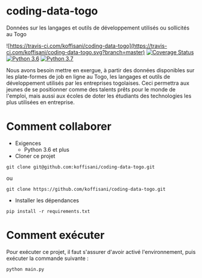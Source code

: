 # coding-data-togo
Données sur les langages et outils de développement utilisés ou sollicités au Togo

![https://travis-ci.com/koffisani/coding-data-togo](https://travis-ci.com/koffisani/coding-data-togo.svg?branch=master) [![Coverage Status](https://coveralls.io/repos/github/koffisani/coding-data-togo/badge.svg?branch=master)](https://coveralls.io/github/koffisani/coding-data-togo?branch=master) [![Python 3.6](https://img.shields.io/badge/python-3.6-blue.svg)](https://www.python.org/downloads/release/python-360/) [![Python 3.7](https://img.shields.io/badge/python-3.7-blue.svg)](https://www.python.org/downloads/release/python-370/)

Nous avons besoin mettre en exergue, à partir des données disponibles sur les plate-formes de job en ligne au Togo, les langages et outils de développement utilisés par les entreprises togolaises. Ceci permettra aux jeunes de se positionner comme des talents prêts pour le monde de l'emploi, mais aussi aux écoles de doter les étudiants des technologies les plus utilisées en entreprise.

# Comment collaborer

- Exigences
    - Python 3.6 et plus
- Cloner ce projet
```
git clone git@github.com:koffisani/coding-data-togo.git
```
ou 
```
git clone https://github.com/koffisani/coding-data-togo.git
```
- Installer les dépendances
```
pip install -r requirements.txt
```

# Comment exécuter 

Pour exécuter ce projet, il faut s'assurer d'avoir activé l'environnement, puis exécuter la commande suivante :
```
python main.py
```
